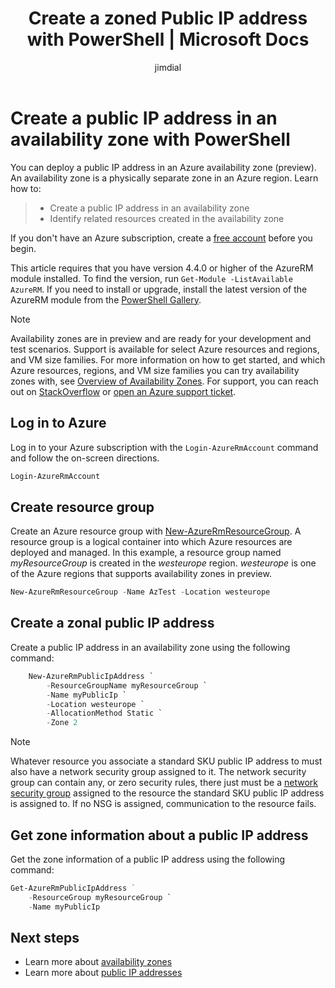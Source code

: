﻿---
title: Create a zoned Public IP address with PowerShell | Microsoft Docs
description: Create a public IP in an availability zone with PowerShell.
services: virtual-network
documentationcenter: virtual-network
author: jimdial
manager: jeconnoc
editor: 
tags: 

ms.assetid: 
ms.service: virtual-network
ms.devlang: na
ms.topic: article
ms.tgt_pltfrm: 
ms.workload: infrastructure
ms.date: 09/17/2017
ms.author: jdial
ms.custom: 
---

# Create a public IP address in an availability zone with PowerShell

You can deploy a public IP address in an Azure availability zone (preview). An availability zone is a physically separate zone in an Azure region. Learn how to:

> * Create a public IP address in an availability zone
> * Identify related resources created in the availability zone
  

If you don't have an Azure subscription, create a [free account](https://azure.microsoft.com/free/?WT.mc_id=A261C142F) before you begin.

This article requires that you have version 4.4.0 or higher of the AzureRM module installed. To find the version, run `Get-Module -ListAvailable AzureRM`. If you need to install or upgrade, install the latest version of the AzureRM module from the [PowerShell Gallery](https://www.powershellgallery.com/packages/AzureRM).

> [!NOTE]
> Availability zones are in preview and are ready for your development and test scenarios. Support is available for select Azure resources and regions, and VM size families. For more information on how to get started, and which Azure resources, regions, and VM size families you can try availability zones with, see [Overview of Availability Zones](https://docs.microsoft.com/azure/load-balancer/load-balancer-standard-overview). For support, you can reach out on [StackOverflow](https://stackoverflow.com/questions/tagged/azure-availability-zones) or [open an Azure support ticket](../azure-supportability/how-to-create-azure-support-request.md?toc=%2fazure%2fvirtual-network%2ftoc.json).

## Log in to Azure

Log in to your Azure subscription with the `Login-AzureRmAccount` command and follow the on-screen directions.

```powershell
Login-AzureRmAccount
```
## Create resource group

Create an Azure resource group with [New-AzureRmResourceGroup](/powershell/module/azurerm.resources/new-azurermresourcegroup). A resource group is a logical container into which Azure resources are deployed and managed. In this example, a resource group named *myResourceGroup* is created in the *westeurope* region. *westeurope* is one of the Azure regions that supports availability zones in preview.

```powershell
New-AzureRmResourceGroup -Name AzTest -Location westeurope
```

## Create a zonal public IP address

Create a public IP address in an availability zone using the following command:

```powershell
    New-AzureRmPublicIpAddress `
        -ResourceGroupName myResourceGroup `
        -Name myPublicIp `
        -Location westeurope `
        -AllocationMethod Static `
        -Zone 2
```

> [!NOTE]
> Whatever resource you associate a standard SKU public IP address to must also have a network security group assigned to it. The network security group can contain any, or zero security rules, there just must be a [network security group](security-overview.md#network-security-groups) assigned to the resource the standard SKU public IP address is assigned to. If no NSG is assigned, communication to the resource fails.

## Get zone information about a public IP address

Get the zone information of a public IP address using the following command:

```powershell
Get-AzureRmPublicIpAddress ` 
    -ResourceGroup myResourceGroup `
    -Name myPublicIp
```

## Next steps

- Learn more about [availability zones](https://docs.microsoft.com/azure/load-balancer/load-balancer-standard-overview)
- Learn more about [public IP addresses](virtual-network-public-ip-address.md?toc=%2fazure%2fvirtual-network%2ftoc.json) 